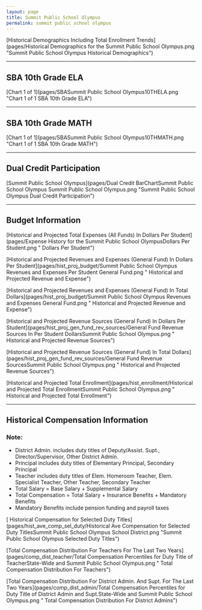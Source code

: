 ```yaml
---
layout: page
title: Summit Public School Olympus
permalink: summit public school olympus
---
```



[Historical Demographics Including Total Enrollment Trends](pages/Historical Demographics for the Summit Public School Olympus.png "Summit Public School Olympus Historical Demographics")

___

## SBA 10th Grade ELA

[Chart 1 of 1](pages/SBASummit Public School Olympus10THELA.png "Chart 1 of 1 SBA 10th Grade ELA")


___

## SBA 10th Grade MATH

[Chart 1 of 1](pages/SBASummit Public School Olympus10THMATH.png "Chart 1 of 1 SBA 10th Grade MATH")


___

## Dual Credit Participation

[Summit Public School Olympus](pages/Dual Credit BarChartSummit Public School Olympus Summit Public School Olympus.png "Summit Public School Olympus Dual Credit Participation")


___

## Budget Information

[Historical and Projected Total Expenses (All Funds) In Dollars Per Student](pages/Expense History for the Summit Public School OlympusDollars Per Student.png " Dollars Per Student")

[Historical and Projected Revenues and Expenses (General Fund) In Dollars Per Student](pages/hist_proj_budget/Summit Public School Olympus Revenues and Expenses Per Student General Fund.png " Historical and Projected Revenue and Expense")

[Historical and Projected Revenues and Expenses (General Fund) In Total Dollars](pages/hist_proj_budget/Summit Public School Olympus Revenues and Expenses General Fund.png " Historical and Projected Revenue and Expense")

[Historical and Projected Revenue Sources (General Fund) In Dollars Per Student](pages/hist_proj_gen_fund_rev_sources/General Fund Revenue Sources In Per Student DollarsSummit Public School Olympus.png " Historical and Projected Revenue Sources")

[Historical and Projected Revenue Sources (General Fund) In Total Dollars](pages/hist_proj_gen_fund_rev_sources/General Fund Revenue SourcesSummit Public School Olympus.png " Historical and Projected Revenue Sources")

[Historical and Projected Total Enrollment](pages/hist_enrollment/Historical and Projected Total EnrollmentSummit Public School Olympus.png " Historical and Projected Total Enrollment")


___

## Historical Compensation Information
### Note:
- District Admin. includes duty titles of Deputy/Assist. Supt., Director/Supervisor, Other District Admin.
- Principal includes duty titles of Elementary Principal, Secondary Principal
- Teacher includes duty titles of Elem. Homeroom Teacher, Elem. Specialist Teacher, Other Teacher, Secondary Teacher
- Total Salary = Base Salary + Supplemental Salary
- Total Compensation = Total Salary + Insurance Benefits + Mandatory Benefits
- Mandatory Benefits include pension funding and payroll taxes

[ Historical Compensation for Selected Duty Titles](pages/hist_ave_comp_sel_duty/Historical Ave Compensation for Selected Duty TitlesSummit Public School Olympus School District.png "Summit Public School Olympus Selected Duty Titles")

[Total Compensation Distribution For Teachers For The Last Two Years](pages/comp_dist_teacher/Total Compensation Percentiles for Duty Title of TeacherState-Wide and Summit Public School Olympus.png " Total Compensation Distribution For Teachers")

[Total Compensation Distribution For District Admin. And Supt. For The Last Two Years](pages/comp_dist_admin/Total Compensation Percentiles for Duty Title of District Admin and Supt.State-Wide and Summit Public School Olympus.png " Total Compensation Distribution For District Admins")

